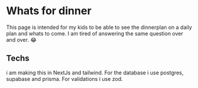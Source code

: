 # Whats for dinner

This page is intended for my kids to be able to see the dinnerplan on a daily plan and whats to come. I am tired of answering the same question over and over. 😂

## Techs

i am making this in NextJs and tailwind. For the database i use postgres, supabase and prisma. For validations i use zod.